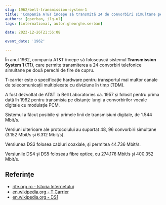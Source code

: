 ```yaml
---
slug: 1962/bell-transmission-system-1
title: 'Compania AT&T începe să transmită 24 de convorbiri simultane pe linii T1'
authors: [gserban, ilg-ul]
tags: [international, autor:gheorghe.serban]

date: 2023-12-26T21:56:08

event_date: '1962'

---
```


În anul 1962, compania AT&T începe să folosească sistemul
**Transmission System 1 (T1)**,
care permite transmiterea a 24 convorbiri telefonice simultane
pe două perechi de fire de cupru.

<!-- truncate -->

T-carrier este o specificație hardware pentru transportul mai multor canale
de telecomunicații multiplexate cu diviziune în timp (TDM).

A fost dezvoltat de AT&T la Bell Laboratories ca. 1957 și folosit pentru
prima dată în 1962 pentru transmisia pe distanțe lungi a
convorbirilor vocale digitale cu modulație PCM.

Sistemul a făcut posibile și primele linii de transmisiuni digitale, de
1.544 Mbit/s.

Versiuni ulterioare ale protocolului au suportat 48, 96 convorbiri
simultane (3.152 Mbit/s și 6.312 Mbit/s).

Versiunea DS3 folosea cabluri coaxiale, și permitea 44.736 Mbit/s.

Versiunile DS4 și DS5 foloseau fibre optice, cu 274.176 Mbit/s și
400.352 Mbit/s.

## Referințe

- [rite.org.ro - Istoria Internetului](https://rite.org.ro/istoria-internetului/)
- [en.wikipedia.org - T Carrier](https://en.wikipedia.org/wiki/T-carrier)
- [en.wikipedia.org - DS1](https://en.wikipedia.org/wiki/Digital_Signal_1)
